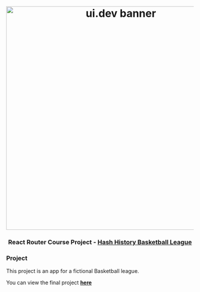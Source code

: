 <h1 align="center">
  <a href="https://ui.dev">
    <img
      src="https://ui.dev/images/ambitious-banner-dark.jpg"
      alt="ui.dev banner" width="600" />
  </a>
  <br />
</h1>

<h3 align="center">React Router Course Project - <a href="https://basketball-v6.ui.dev/">Hash History Basketball League</a></h3>

### Project

This project is an app for a fictional Basketball league.

You can view the final project **[here](https://basketball-v6.ui.dev/)**
